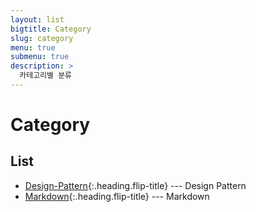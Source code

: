 ```yaml
---
layout: list
bigtitle: Category
slug: category
menu: true
submenu: true
description: >
  카테고리별 분류
---
```


# Category

## List

* [Design-Pattern]{:.heading.flip-title} --- Design Pattern
* [Markdown]{:.heading.flip-title} --- Markdown

[Python]: /python/
[Design-Pattern]: /design-pattern/
[FastAPI]: /fastapi/
[AWS]: /aws/
[Markdown]: /markdown/